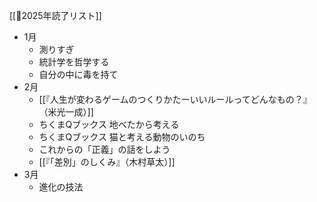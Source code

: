 [[📙2025年読了リスト]]

- 1月
	- 測りすぎ
	- 統計学を哲学する
	- 自分の中に毒を持て
- 2月
	- [[『人生が変わるゲームのつくりかたーいいルールってどんなもの？』（米光一成）]]
	- ちくまQブックス 地べたから考える
	- ちくまQブックス 猫と考える動物のいのち
	- これからの「正義」の話をしよう
	- [[『「差別」のしくみ』（木村草太）]]
- 3月
	- 進化の技法